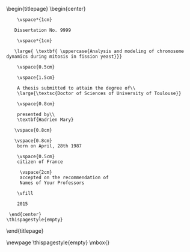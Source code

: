 \begin{titlepage}
    \begin{center}

        \vspace*{1cm}

       Dissertation No. 9999

        \vspace*{1cm}

       \large{ \textbf{ \uppercase{Analysis and modeling of chromosome dynamics during mitosis in fission yeast}}}

        \vspace{0.5cm}

        \vspace{1.5cm}

        A thesis submitted to attain the degree of\\
        \large{\textsc{Doctor of Sciences of University of Toulouse}}

        \vspace{0.8cm}

        presented by\\
        \textbf{Hadrien Mary}

       \vspace{0.8cm}

       \vspace{0.8cm}
        born on April, 28th 1987

        \vspace{0.5cm}
        citizen of France

         \vspace{2cm}
         accepted on the recommendation of
         Names of Your Professors

        \vfill

        2015

     \end{center}
    \thispagestyle{empty}
\end{titlepage}

\newpage
\thispagestyle{empty}
\mbox{}
